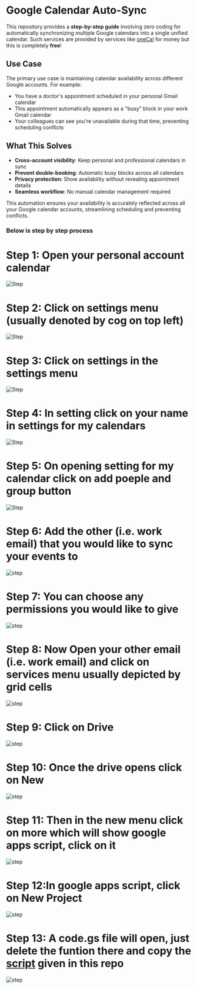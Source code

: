 # Google Calendar Auto-Sync

This repository provides a **step-by-step guide** involving zero coding for automatically synchronizing multiple Google calendars into a single unified calendar. Such services are provided by services like [oneCal](https://www.onecal.io/) for money but this is completely **free**!

## Use Case

The primary use case is maintaining calendar availability across different Google accounts. For example:

- You have a doctor's appointment scheduled in your personal Gmail calendar
- This appointment automatically appears as a "busy" block in your work Gmail calendar  
- Your colleagues can see you're unavailable during that time, preventing scheduling conflicts

## What This Solves

- **Cross-account visibility**: Keep personal and professional calendars in sync
- **Prevent double-booking**: Automatic busy blocks across all calendars
- **Privacy protection**: Show availability without revealing appointment details
- **Seamless workflow**: No manual calendar management required

This automation ensures your availability is accurately reflected across all your Google calendar accounts, streamlining scheduling and preventing conflicts.

### Below is step by step process

# Step 1: Open your personal account calendar
![Step](https://github.com/TahaIbrahimSiddiqui/Syncing-Google-Calendar-/blob/7e2e16f852bb289e1e1441ad236ba61571c42f8a/Steps%20for%20each%20stage/ascreenshot%20(1).jpeg)

# Step 2: Click on settings menu (usually denoted by cog on top left)
![Step](https://github.com/TahaIbrahimSiddiqui/Syncing-Google-Calendar-/blob/b7238e1242e346f9ad9ad9033841d702a81da145/Steps%20for%20each%20stage/ascreenshot%20(2).jpeg)

# Step 3: Click on settings in the settings menu
![Step](https://github.com/TahaIbrahimSiddiqui/Syncing-Google-Calendar-/blob/6e2f46cb4b8656ba348f90419542c78b98a51e33/Steps%20for%20each%20stage/ascreenshot%20(3).jpeg)

# Step 4: In setting click on your name in settings for my calendars
![Step](https://github.com/TahaIbrahimSiddiqui/Syncing-Google-Calendar-/blob/6e2f46cb4b8656ba348f90419542c78b98a51e33/Steps%20for%20each%20stage/ascreenshot%20(4).jpeg)

# Step 5: On opening setting for my calendar click on add poeple and group button
![Step](https://github.com/TahaIbrahimSiddiqui/Syncing-Google-Calendar-/blob/6e2f46cb4b8656ba348f90419542c78b98a51e33/Steps%20for%20each%20stage/ascreenshot%20(5).jpeg)

# Step 6: Add the other (i.e. work email) that you would like to sync your events to
![step](https://github.com/TahaIbrahimSiddiqui/Syncing-Google-Calendar-/blob/6e2f46cb4b8656ba348f90419542c78b98a51e33/Steps%20for%20each%20stage/ascreenshot%20(6).jpeg)

# Step 7: You can choose any permissions you would like to give 
![step](https://github.com/TahaIbrahimSiddiqui/Syncing-Google-Calendar-/blob/6e2f46cb4b8656ba348f90419542c78b98a51e33/Steps%20for%20each%20stage/ascreenshot%20(7).jpeg)

# Step 8: Now Open your other email (i.e. work email) and click on services menu usually depicted by grid cells
![step](https://github.com/TahaIbrahimSiddiqui/Syncing-Google-Calendar-/blob/cae76f17fbd8236f3be26f5812debc6a9e10d1e8/Steps%20for%20each%20stage/ascreenshot%20(11).jpeg)

# Step 9: Click on Drive
![step](https://github.com/TahaIbrahimSiddiqui/Syncing-Google-Calendar-/blob/cae76f17fbd8236f3be26f5812debc6a9e10d1e8/Steps%20for%20each%20stage/ascreenshot%20(12).jpeg)

# Step 10: Once the drive opens click on New
![step](https://github.com/TahaIbrahimSiddiqui/Syncing-Google-Calendar-/blob/cae76f17fbd8236f3be26f5812debc6a9e10d1e8/Steps%20for%20each%20stage/ascreenshot%20(13).jpeg)

# Step 11: Then in the new menu click on more which will show google apps script, click on it
![step](https://github.com/TahaIbrahimSiddiqui/Syncing-Google-Calendar-/blob/cae76f17fbd8236f3be26f5812debc6a9e10d1e8/Steps%20for%20each%20stage/ascreenshot%20(14).jpeg)

# Step 12:In google apps script, click on New Project 
![step](https://github.com/TahaIbrahimSiddiqui/Syncing-Google-Calendar-/blob/cae76f17fbd8236f3be26f5812debc6a9e10d1e8/Steps%20for%20each%20stage/ascreenshot%20(15).jpeg)

# Step 13: A code.gs file will open, just delete the funtion there and copy the [script](https://github.com/TahaIbrahimSiddiqui/Syncing-Google-Calendar-/blob/3500397c4e586bd054793470975ad003f08650c9/code.gs.dart) given in this repo 
![step](https://github.com/TahaIbrahimSiddiqui/Syncing-Google-Calendar-/blob/b423887eac439b305d8ee823f3fb57db81f6666b/Steps%20for%20each%20stage/ascreenshot%20(17).jpeg)


